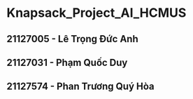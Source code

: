 # Knapsack_Project_AI_HCMUS
## 21127005 - Lê Trọng Đức Anh
## 21127031 - Phạm Quốc Duy
## 21127574 - Phan Trương Quý Hòa
